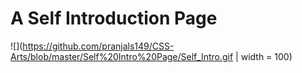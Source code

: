 # A Self Introduction Page

![](https://github.com/pranjals149/CSS-Arts/blob/master/Self%20Intro%20Page/Self_Intro.gif | width = 100)


